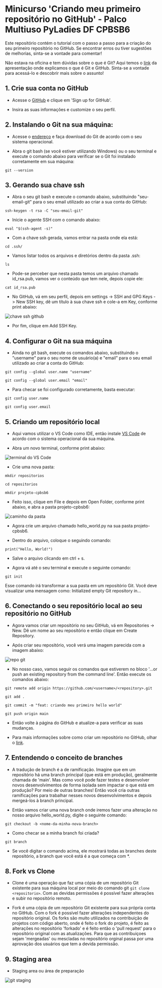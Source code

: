 # Minicurso 'Criando meu primeiro repositório no GitHub' - Palco Multiuso PyLadies DF CPBSB6

Este repositório contém o tutorial com o passo a passo para a criação do seu primeiro repositório no GitHub. Se encontrar erros ou tiver sugestões de melhorias, sinta-se a vontade para comentar! 

Não estava na oficina e tem dúvidas sobre o que é Git? Aqui temos o [link](https://www.canva.com/design/DAFdTK3jMBo/m71Og_6jedV5fuMzctV5uQ/edit?utm_content=DAFdTK3jMBo&utm_campaign=designshare&utm_medium=link2&utm_source=sharebutton) da apresentação onde explicamos o que é Git e GitHub. Sinta-se a vontade para acessá-lo e descobrir mais sobre o assunto! 

## 1. Crie sua conta no GitHub

* Acesse o [GitHub](https://www.github.com) e clique em 'Sign up for GitHub'. 

* Insira as suas informações e customize o seu perfil.

## 2. Instalando o Git na sua máquina: 

* Acesse o [endereço](https://git-scm.com/downloads) e faça download do Git de acordo com o seu sistema operacional. 

* Abra o git bash (se você estiver utilizando Windows) ou o seu terminal e execute o comando abaixo para verificar se o Git foi instalado corretamente em sua máquina: 

```
git --version
```

## 3. Gerando sua chave ssh

* Abra o seu git bash e execute o comando abaixo, substituindo "seu-email-git" para o seu email utilizado ao criar a sua conta do GitHub:

```
ssh-keygen -t rsa -C "seu-email-git"
```

* Inicie o agente SSH com o comando abaixo: 

```
eval "$(ssh-agent -s)"
```

* Com a chave ssh gerada, vamos entrar na pasta onde ela está:

```
cd .ssh/
```

* Vamos listar todos os arquivos e diretórios dentro da pasta .ssh:

```
ls
```

* Pode-se perceber que nesta pasta temos um arquivo chamado id_rsa.pub, vamos ver o conteúdo que tem nele, depois copie ele:

```
cat id_rsa.pub
```

* No GitHub, vá em seu perfil, depois em settings -> SSH and GPG Keys -> New SSH key, dê um título à sua chave ssh e cole-a em Key, conforme print abaixo: 

![chave ssh github](/prints/new_ssh.png)

* Por fim, clique em Add SSH Key.

## 4. Configurar o Git na sua máquina 

* Ainda no git bash, execute os comandos abaixo, substituindo o "username" para o seu nome de usuário(a) e "email" para o seu email utilizado ao criar a conta do GitHub: 

```
git config --global user.name "username"
```

```
git config --global user.email "email" 
```

* Para checar se foi configurado corretamente, basta executar: 

```
git config user.name
```

```
git config user.email
```

## 5. Criando um repositório local

* Aqui vamos utilizar o VS Code como IDE, então instale [VS Code](https://code.visualstudio.com/download) de acordo com o sistema operacional da sua máquina. 

* Abra um novo terminal, conforme print abaixo: 

![terminal do VS Code](/prints/new_terminal.png)

* Crie uma nova pasta: 

```
mkdir repositorios
```

```
cd repositorios
```

```
mkdir projeto-cpbsb6
```

* Feito isso, clique em File e depois em Open Folder, conforme print abaixo, e abra a pasta projeto-cpbsb6: 

![caminho da pasta](/prints/open_folder.png)

* Agora crie um arquivo chamado hello_world.py na sua pasta projeto-cpbsb6.

* Dentro do arquivo, coloque o seguindo comando: 

```
print("Hello, World!")
```

* Salve o arquivo clicando em ctrl + s. 

* Agora vá até o seu terminal e execute o seguinte comando: 

```
git init
```

Esse comando irá transformar a sua pasta em um repositório Git. Você deve visualizar uma mensagem como: Initialized empty Git repository in...

## 6. Conectando o seu repositório local ao seu repositório no GitHub 

* Agora vamos criar um repositório no seu GitHub, vá em Repositories -> New. Dê um nome ao seu repositório e então clique em Create Repository.

* Após criar seu repositório, você verá uma imagem parecida com a imagem abaixo: 

![repo git](/prints/git_init.png)

* No nosso caso, vamos seguir os comandos que estiverem no bloco '…or push an existing repository from the command line'. Então execute os comandos abaixo:

```
git remote add origin https://github.com/<username>/<repository>.git
```

```
git add . 
```

```
git commit -m "feat: criando meu primeiro hello world" 
```

```
git push origin main
```

* Então volte à página do GitHub e atualize-a para verificar as suas mudanças.

* Para mais informações sobre como criar um repositório no GitHub, olhar o [link](https://docs.github.com/pt/repositories/creating-and-managing-repositories/quickstart-for-repositories).

## 7. Entendendo o conceito de branches

* A tradução de branch é a de ramificação. Imagine que em um repositório há uma branch principal (que está em produção), geralmente chamada de 'main'. Mas como você pode fazer testes e desenvolver novos desenvolvimentos de forma isolada sem impactar o que está em produção? Por meio de outras branches! Então você cria outras ramificações para trabalhar nesses novos desenvolvimentos e depois mergeá-los à branch principal.

* Então vamos criar uma nova branch onde iremos fazer uma alteração no nosso arquivo hello_world.py, digite o seguinte comando: 

```
git checkout -b <nome-da-minha-nova-branch>
```

* Como checar se a minha branch foi criada? 

```
git branch
```

* Se você digitar o comando acima, ele mostrará todas as branches deste repositório, a branch que você está é a que começa com *.


## 8. Fork vs Clone

* Clone é uma operação que faz uma cópia de um repositório Git existente para sua máquina local por meio do comando git `git clone <repositorio>`. Com as devidas permissões é possível fazer alterações e subir no repositório remoto. 

* Fork é uma cópia de um repositório Git existente para sua própria conta no GitHub. Com o fork é possível fazer alterações independentes do repositório original. Os forks são muito utilizados na contribuição de projetos com código aberto, onde é feito o fork do projeto, é feito as alterações no repositório 'forkado' e é feito então o 'pull request' para o repositório original com as atualizações. Para que as contribuiçoes sejam 'mergeadas' ou mescladas no repositório orginal passa por uma aprovação dos usuários que tem a devida permissão.


## 9. Staging area

* Staging area ou área de preparação 

![git staging](/prints/git_staging.png)
